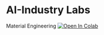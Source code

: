 # AI-Industry Labs

Material Engineering [![Open In Colab](https://colab.research.google.com/assets/colab-badge.svg)](https://colab.research.google.com/github/roboticsmind/2021-material-engineering/blob/master/3_MaterialEngineering_1.ipynb)
